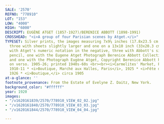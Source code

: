 ```yaml
---
SALE: '2570'
REFNO: "778910"
LOT: "153"
LOW: "4000"
HIGH: "6000"
DESCRIPT: EUGÈNE ATGET (1857-1927)/BERENICE ABBOTT (1898-1991)
CROSSHEAD: "<i>A group of four Parisian scenes by Atget.</i>"
TYPESET: Silver prints, the images measuring 7x9¼ inches (17.8x23.5 cm.) and the reverse,
  three with sheets slightly larger and one on a 13x10 inch (33x20.3 cm.) mount, each
  with Atget's numeric notation in the negative, three with Abbott's signature, in
  pencil, one with the Eugene Atget Photograph Berenice Abbott Collection hand stamp,
  and one with the Photograph Eugène Atget, Copyright Berenice Abbott hand stamp,
  on verso. 1905-26; printed 1940s-60s <br><br><i>Carmelites' Market, Place Maubert,</i>
  1910-11 * <i>Boutique, Marché aux Halles, Paris</i>, 1925 * <i>Fête de la Villette</i>,
  1926 * <i>Boutique,</i> circa 1905
at-a-glance: ''
footnote_provenance: From the Estate of Evelyne Z. Daitz, New York.
background_color: "#ffffff"
year: 1920
images:
- "/v1620161839/2570/778910_VIEW_02_02.jpg"
- "/v1620161840/2570/778910_VIEW_03_03.jpg"
- "/v1620161844/2570/778910_VIEW_04_04.jpg"

---
```


